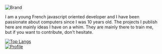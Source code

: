 ![Brand](https://media.discordapp.net/attachments/296668970788847616/742878132507377805/unknown.png)

I am a young French javascript oriented developer and I have been passionate about computers since I was 10 years old.
The projects I publish here are mainly ideas I have on a whim. They are mainly there to train me, but if you want to contribute, don't hesitate.

[![Top Langs](https://github-readme-stats.vercel.app/api/top-langs/?username=Cozax&layout=compact)](https://github.com/anuraghazra/github-readme-stats)
<br>
[![Profile](https://github-readme-stats.vercel.app/api?username=Cozax&bg_color=30,e96443,904e95&title_color=fff&text_color=fff)](https://github-readme-stats.vercel.app/api?username=Cozax&bg_color=30,e96443,904e95&title_color=fff&text_color=fff)
